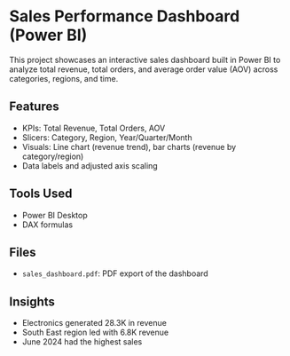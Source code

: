 # Sales Performance Dashboard (Power BI)

This project showcases an interactive sales dashboard built in Power BI to analyze total revenue, total orders, and average order value (AOV) across categories, regions, and time.

## Features
- KPIs: Total Revenue, Total Orders, AOV
- Slicers: Category, Region, Year/Quarter/Month
- Visuals: Line chart (revenue trend), bar charts (revenue by category/region)
- Data labels and adjusted axis scaling

## Tools Used
- Power BI Desktop
- DAX formulas

## Files
- `sales_dashboard.pdf`: PDF export of the dashboard

## Insights
- Electronics generated 28.3K in revenue
- South East region led with 6.8K revenue
- June 2024 had the highest sales
